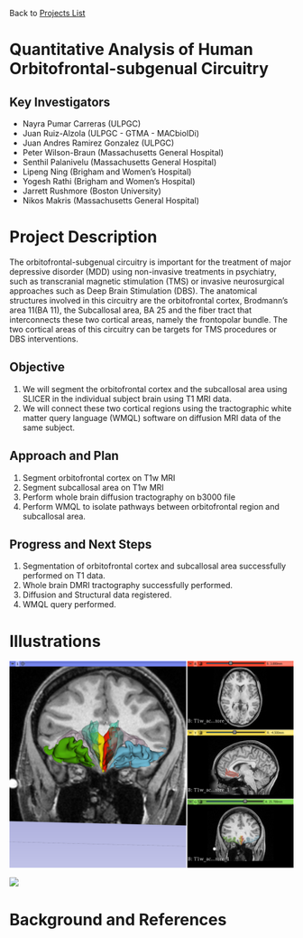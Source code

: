 Back to [Projects List](../../README.md#ProjectsList)

# Quantitative Analysis of Human Orbitofrontal-subgenual Circuitry

## Key Investigators

- Nayra Pumar Carreras (ULPGC)
- Juan Ruiz-Alzola (ULPGC - GTMA - MACbioIDi)
- Juan Andres Ramirez Gonzalez (ULPGC)
- Peter Wilson-Braun (Massachusetts General Hospital)
- Senthil Palanivelu (Massachusetts General Hospital)
- Lipeng Ning (Brigham and Women’s Hospital)
- Yogesh Rathi (Brigham and Women’s Hospital)
- Jarrett Rushmore (Boston University)
- Nikos Makris (Massachusetts General Hospital)

# Project Description

The orbitofrontal-subgenual circuitry is important for the treatment of major depressive disorder (MDD) using non-invasive treatments in psychiatry, such as transcranial magnetic stimulation (TMS) or invasive neurosurgical approaches such as Deep Brain Stimulation (DBS). The anatomical structures involved in this circuitry are the orbitofrontal cortex, Brodmann’s area 11(BA 11), the Subcallosal area, BA 25 and the fiber tract that interconnects these two cortical areas, namely the frontopolar bundle. The two cortical areas of this circuitry can be targets for TMS procedures or DBS interventions.

## Objective

1. We will segment the orbitofrontal cortex and the subcallosal area using SLICER in the individual subject brain using T1 MRI data.
2. We will connect these two cortical regions using the tractographic white matter query language (WMQL) software on diffusion MRI data of the same subject.

## Approach and Plan
1.  Segment orbitofrontal cortex on T1w MRI
2.  Segment subcallosal area on T1w MRI
3.  Perform whole brain diffusion tractography on b3000 file
4.  Perform WMQL to isolate pathways between orbitofrontal region and subcallosal area.

## Progress and Next Steps
1.  Segmentation of orbitofrontal cortex and subcallosal area successfully performed on T1 data.
2.  Whole brain DMRI tractography successfully performed.
3.  Diffusion and Structural data registered.
4.  WMQL query performed.




# Illustrations

![](seg.png)

![](fiber.png)
# Background and References
